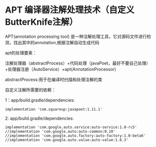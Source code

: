 # APT 编译器注解处理技术（自定义ButterKnife注解）

APT(annotation processing tool) 是一种注解处理工具，它对源码文件进行检测，找出其中的annotation,根据注解自动生成代码

apt的处理要素：

注解处理器（abstractProcess）+代码处理（javaPoet，最好不要自己处理）+处理器注册（AutoService）+apt(AnnotationProcessor)


abstractProcess:用于在编译时扫描和处理注解的类

自定义注解所需要的依赖：

1：app/build.gradle/dependencies: 

    implementation 'com.squareup:javapoet:1.11.1'

2: app/build.gradle/dependencies:
    
    implementation 'com.google.auto.service:auto-service:1.0-rc5'
    //implementation 'com.google.auto:auto-common:0.10'
    //implementation 'com.google.auto.factory:auto-factory:1.0-beta6'
    //implementation 'com.google.auto.value:auto-value:1.6.3'